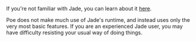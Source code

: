 If you're not familiar with Jade, you can learn about it [here](http://jade-lang.com/).

Poe does not make much use of Jade's runtime, and instead uses only the very most basic features.
If you are an experienced Jade user, you may have difficulty resisting your usual way of doing
things.

